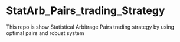 # StatArb_Pairs_trading_Strategy
This repo is show Statistical Arbitrage Pairs trading strategy by using optimal pairs and robust system
